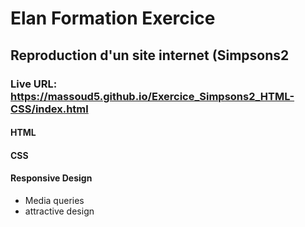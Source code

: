 # Elan Formation Exercice 

## Reproduction d'un site internet (Simpsons2 

### Live URL: https://massoud5.github.io/Exercice_Simpsons2_HTML-CSS/index.html

#### HTML

#### CSS

#### Responsive Design

 - Media queries
 - attractive design